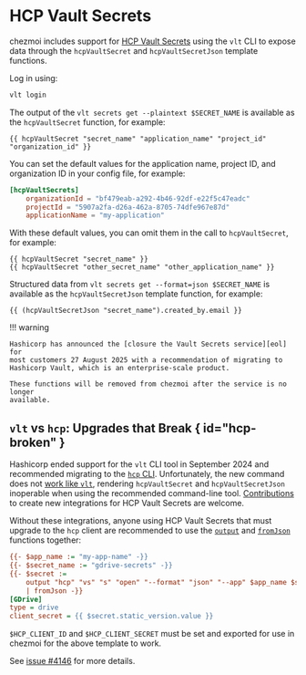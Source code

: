 # HCP Vault Secrets

chezmoi includes support for [HCP Vault Secrets][secrets] using the `vlt` CLI to
expose data through the `hcpVaultSecret` and `hcpVaultSecretJson` template
functions.

Log in using:

```sh
vlt login
```

The output of the `vlt secrets get --plaintext $SECRET_NAME` is available as the
`hcpVaultSecret` function, for example:

```text
{{ hcpVaultSecret "secret_name" "application_name" "project_id" "organization_id" }}
```

You can set the default values for the application name, project ID, and
organization ID in your config file, for example:

```toml title="~/.config/chezmoi/chezmoi.toml"
[hcpVaultSecrets]
    organizationId = "bf479eab-a292-4b46-92df-e22f5c47eadc"
    projectId = "5907a2fa-d26a-462a-8705-74dfe967e87d"
    applicationName = "my-application"
```

With these default values, you can omit them in the call to `hcpVaultSecret`,
for example:

```text
{{ hcpVaultSecret "secret_name" }}
{{ hcpVaultSecret "other_secret_name" "other_application_name" }}
```

Structured data from `vlt secrets get --format=json $SECRET_NAME` is available
as the `hcpVaultSecretJson` template function, for example:

```text
{{ (hcpVaultSecretJson "secret_name").created_by.email }}
```

!!! warning

    Hashicorp has announced the [closure the Vault Secrets service][eol] for
    most customers 27 August 2025 with a recommendation of migrating to
    Hashicorp Vault, which is an enterprise-scale product.

    These functions will be removed from chezmoi after the service is no longer
    available.

## `vlt` vs `hcp`: Upgrades that Break { id="hcp-broken" }

Hashicorp ended support for the `vlt` CLI tool in September 2024 and recommended
migrating to the [`hcp` CLI][hcp]. Unfortunately, the new command
does not [work like `vlt`][compat], rendering `hcpVaultSecret` and
`hcpVaultSecretJson` inoperable when using the recommended command-line tool.
[Contributions][contrib] to create new integrations for HCP Vault Secrets are
welcome.

Without these integrations, anyone using HCP Vault Secrets that must upgrade to
the `hcp` client are recommended to use the [`output`][output] and
[`fromJson`][fromjson] functions together:

```ini
{{- $app_name := "my-app-name" -}}
{{- $secret_name := "gdrive-secrets" -}}
{{- $secret :=
    output "hcp" "vs" "s" "open" "--format" "json" "--app" $app_name $secret_name
    | fromJson -}}
[GDrive]
type = drive
client_secret = {{ $secret.static_version.value }}
```

`$HCP_CLIENT_ID` and `$HCP_CLIENT_SECRET` must be set and exported for use in
chezmoi for the above template to work.

See [issue #4146][issue-4146] for more details.

[compat]: https://github.com/twpayne/chezmoi/issues/4146#issuecomment-2552752501
[contrib]: /developer-guide/contributing-changes.md
[fromjson]: /reference/templates/functions/fromJson.md
[hcp]: https://developer.hashicorp.com/hcp/docs/vault-secrets/get-started/install-hcp-cli
[issue-4146]: https://github.com/twpayne/chezmoi/issues/4146
[output]: /reference/templates/functions/output.md
[secrets]: https://developer.hashicorp.com/hcp/docs/vault-secrets
[eol]: https://support.hashicorp.com/hc/en-us/articles/41802449287955-HCP-Vault-Secrets-End-Of-Life
